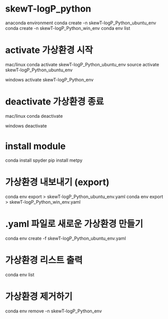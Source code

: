 # skewT-logP_python

anaconda environment
conda create -n skewT-logP_Python_ubuntu_env
conda create -n skewT-logP_Python_win_env
conda env list

# activate 가상환경 시작
mac/linux
conda activate skewT-logP_Python_ubuntu_env
source activate skewT-logP_Python_ubuntu_env

windows
activate skewT-logP_Python_env

# deactivate 가상환경 종료
mac/linux
conda deactivate

windows
deactivate

# install module
conda install spyder
pip install metpy


# 가상환경 내보내기 (export)
conda env export > skewT-logP_Python_ubuntu_env.yaml
conda env export > skewT-logP_Python_win_env.yaml

# .yaml 파일로 새로운 가상환경 만들기
conda env create -f skewT-logP_Python_ubuntu_env.yaml

# 가상환경 리스트 출력
conda env list

# 가상환경 제거하기
conda env remove -n skewT-logP_Python_env  